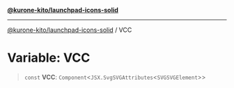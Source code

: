 [**@kurone-kito/launchpad-icons-solid**](../README.md)

***

[@kurone-kito/launchpad-icons-solid](../globals.md) / VCC

# Variable: VCC

> `const` **VCC**: `Component`\<`JSX.SvgSVGAttributes`\<`SVGSVGElement`\>\>
